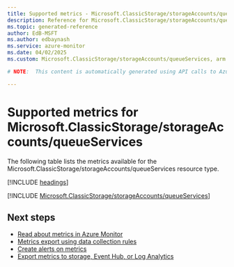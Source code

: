 ```yaml
---
title: Supported metrics - Microsoft.ClassicStorage/storageAccounts/queueServices
description: Reference for Microsoft.ClassicStorage/storageAccounts/queueServices metrics in Azure Monitor.
ms.topic: generated-reference
author: EdB-MSFT
ms.author: edbaynash
ms.service: azure-monitor
ms.date: 04/02/2025
ms.custom: Microsoft.ClassicStorage/storageAccounts/queueServices, arm

# NOTE:  This content is automatically generated using API calls to Azure. Any edits made on these files will be overwritten in the next run of the script. 

---
```


  
# Supported metrics for Microsoft.ClassicStorage/storageAccounts/queueServices
  
The following table lists the metrics available for the Microsoft.ClassicStorage/storageAccounts/queueServices resource type.  
  
  
[!INCLUDE [headings](~/reusable-content/ce-skilling/azure/includes/azure-monitor/reference/metrics/metrics-headings.md)]  
  
 

[!INCLUDE [Microsoft.ClassicStorage/storageAccounts/queueServices](~/reusable-content/ce-skilling/azure/includes/azure-monitor/reference/metrics/microsoft-classicstorage-storageaccounts-queueservices-metrics-include.md)]  



## Next steps

- [Read about metrics in Azure Monitor](/azure/azure-monitor/data-platform)
- [Metrics export using data collection rules](/azure/azure-monitor/essentials/data-collection-metrics)
- [Create alerts on metrics](/azure/azure-monitor/alerts/alerts-overview)
- [Export metrics to storage, Event Hub, or Log Analytics](/azure/azure-monitor/essentials/platform-logs-overview)
